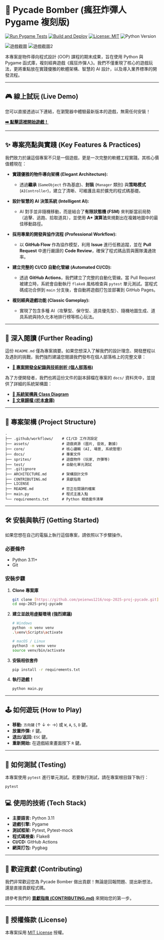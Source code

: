 # 🚀 Pycade Bomber (瘋狂炸彈人 Pygame 複刻版)

[![Run Pygame Tests](https://github.com/peienwu1216/oop-2025-proj-pycade/actions/workflows/run-tests.yml/badge.svg)](https://github.com/peienwu1216/oop-2025-proj-pycade/actions/workflows/run-tests.yml)
[![Build and Deploy](https://github.com/peienwu1216/oop-2025-proj-pycade/actions/workflows/deploy-to-web.yml/badge.svg)](https://github.com/peienwu1216/oop-2025-proj-pycade/actions/workflows/deploy-to-web.yml)
[![License: MIT](https://img.shields.io/badge/License-MIT-yellow.svg)](https://opensource.org/licenses/MIT)
![Python Version](https://img.shields.io/badge/python-3.11+-blue.svg)


![遊戲截圖](docs/images/gameplay-screenshot-1.jpg)
![遊戲截圖2](docs/images/gameplay-screenshot-2.jpg)


本專案是物件導向程式設計 (OOP) 課程的期末成果，旨在使用 Python 與 Pygame 函式庫，複刻經典遊戲《瘋狂炸彈人》。我們不僅重現了核心的遊戲玩法，更將重點放在實踐優雅的軟體架構、智慧的 AI 設計，以及導入業界標準的開發流程。

---

## 🎮 線上試玩 (Live Demo)

您可以直接透過以下連結，在瀏覽器中體驗最新版本的遊戲，無需任何安裝！

**[➡️ 點擊這裡開始遊戲！](https://peienwu1216.github.io/oop-2025-proj-pycade/)**

---

## ✨ 專案亮點與實踐 (Key Features & Practices)

我們致力於讓這個專案不只是一個遊戲，更是一次完整的軟體工程實踐。其核心價值體現在：

* **實踐優雅的物件導向架構 (Elegant Architecture):**
    * 透過**繼承** (`GameObject` 作為基底)、**封裝** (`Manager` 類別) 與**策略模式** (`AIController`)，建立了清晰、可維護且易於擴充的程式碼基礎。

* **設計智慧的 AI 決策系統 (Intelligent AI):**
    * AI 對手並非隨機移動，而是結合了**有限狀態機 (FSM)** 來判斷當前局勢（追擊、逃跑、拾取道具），並使用 **A\* 演算法**來規劃出在複雜地圖中的最佳移動路徑。

* **採用專業的開發與協作流程 (Professional Workflow):**
    * 以 **GitHub Flow** 作為協作模型，利用 **Issue** 進行任務追蹤，並在 **Pull Request** 中進行嚴謹的 **Code Review**，確保了程式碼品質與團隊溝通效率。

* **建立完整的 CI/CD 自動化管線 (Automated CI/CD):**
    * 透過 **GitHub Actions**，我們建立了完整的自動化管線。當 Pull Request 被建立時，系統會自動執行 `flake8` 風格檢查與 `pytest` 單元測試。當程式碼成功合併到 `main` 分支後，會自動將遊戲打包並部署到 GitHub Pages。

* **複刻經典遊戲功能 (Classic Gameplay):**
    * 實現了包含多種 AI（攻擊型、保守型、道具優先型）、隨機地圖生成、道具系統與持久化本地排行榜等核心玩法。

---

## 📖 深入閱讀 (Further Reading)

這份 `README.md` 僅為專案摘要。如果您想深入了解我們的設計理念、開發歷程以及遇到的挑戰，我們強烈建議您閱讀我們發布在個人部落格上的完整文章：

* **[📄 專案開發全紀錄與技術剖析 (個人部落格)](https://peienwu-blog-next.vercel.app/pycade-bomber-ai-and-cicd)**

為了方便開發者，我們也將這份文件的副本歸檔在專案的 `docs/` 資料夾中，並提供了詳細的系統架構圖：

* **[📐 系統架構與 Class Diagram](ARCHITECTURE.md)**
* **[📝 文章歸檔 (於本倉庫)](docs/project-article.md)**
---

## 📂 專案架構 (Project Structure)

```
.
├── .github/workflows/    # CI/CD 工作流設定
├── assets/               # 遊戲資源 (圖片, 音效, 數據)
├── core/                 # 核心邏輯 (AI, 場景, 系統管理)
├── docs/                 # 專案文件
├── sprites/              # 遊戲物件 (玩家, 炸彈等)
├── test/                 # 自動化單元測試
├── .gitignore
├── ARCHITECTURE.md       # 架構設計文件
├── CONTRIBUTING.md       # 貢獻指南
├── LICENSE
├── README.md             # 您正在閱讀的檔案
├── main.py               # 程式主進入點
└── requirements.txt      # Python 相依套件清單
```
---

## 🛠️ 安裝與執行 (Getting Started)

如果您想在自己的電腦上執行這個專案，請依照以下步驟操作。

### 必要條件

* Python 3.11+
* Git

### 安裝步驟

1.  **Clone 專案庫**
    ```bash
    git clone [https://github.com/peienwu1216/oop-2025-proj-pycade.git](https://github.com/peienwu1216/oop-2025-proj-pycade.git)
    cd oop-2025-proj-pycade
    ```

2.  **建立並啟用虛擬環境 (強烈建議)**
    ```bash
    # Windows
    python -m venv venv
    .\venv\Scripts\activate

    # macOS / Linux
    python3 -m venv venv
    source venv/bin/activate
    ```

3.  **安裝相依套件**
    ```bash
    pip install -r requirements.txt
    ```

4.  **執行遊戲！**
    ```bash
    python main.py
    ```
---

## 🕹️ 如何遊玩 (How to Play)

* **移動:** `方向鍵` (↑ ↓ ← →) 或 `W`, `A`, `S`, `D` 鍵。
* **放置炸彈:** `F` 鍵。
* **退出/返回:** `ESC` 鍵。
* **重新開始:** 在遊戲結束畫面按下 `R` 鍵。

---

## 🧪 如何測試 (Testing)

本專案使用 `pytest` 進行單元測試。若要執行測試，請在專案根目錄下執行：

```bash
pytest
```
## 💻 使用的技術 (Tech Stack)

* **主要語言:** Python 3.11
* **遊戲引擎:** Pygame
* **測試框架:** Pytest, Pytest-mock
* **程式碼檢查:** Flake8
* **CI/CD:** GitHub Actions
* **網頁打包:** Pygbag

---

## 🤝 歡迎貢獻 (Contributing)

我們非常歡迎您為 Pycade Bomber 做出貢獻！無論是回報問題、提出新想法，還是直接貢獻程式碼。

請參考我們的 **[貢獻指南 (CONTRIBUTING.md)](CONTRIBUTING.md)** 來開始您的第一步。

---

## 📄 授權條款 (License)

本專案採用 [MIT License](LICENSE) 授權。
